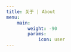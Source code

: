 ```yaml
---
title: 关于 | About
menu:
    main: 
        weight: -90
        params:
            icon: user
---
```


